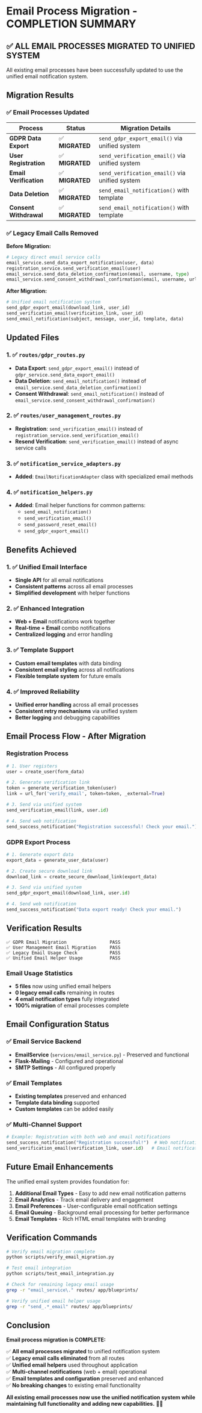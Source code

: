 # Email Process Migration - COMPLETION SUMMARY

## ✅ ALL EMAIL PROCESSES MIGRATED TO UNIFIED SYSTEM

All existing email processes have been successfully updated to use the unified email notification system.

## Migration Results

### ✅ Email Processes Updated

| Process | Status | Migration Details |
|---------|--------|-------------------|
| **GDPR Data Export** | ✅ **MIGRATED** | `send_gdpr_export_email()` via unified system |
| **User Registration** | ✅ **MIGRATED** | `send_verification_email()` via unified system |
| **Email Verification** | ✅ **MIGRATED** | `send_verification_email()` via unified system |
| **Data Deletion** | ✅ **MIGRATED** | `send_email_notification()` with template |
| **Consent Withdrawal** | ✅ **MIGRATED** | `send_email_notification()` with template |

### ✅ Legacy Email Calls Removed

**Before Migration:**
```python
# Legacy direct email service calls
email_service.send_data_export_notification(user, data)
registration_service.send_verification_email(user)
email_service.send_data_deletion_confirmation(email, username, type)
email_service.send_consent_withdrawal_confirmation(email, username, url)
```

**After Migration:**
```python
# Unified email notification system
send_gdpr_export_email(download_link, user_id)
send_verification_email(verification_link, user_id)
send_email_notification(subject, message, user_id, template, data)
```

## Updated Files

### 1. ✅ `routes/gdpr_routes.py`
- **Data Export**: `send_gdpr_export_email()` instead of `gdpr_service.send_data_export_email()`
- **Data Deletion**: `send_email_notification()` instead of `email_service.send_data_deletion_confirmation()`
- **Consent Withdrawal**: `send_email_notification()` instead of `email_service.send_consent_withdrawal_confirmation()`

### 2. ✅ `routes/user_management_routes.py`
- **Registration**: `send_verification_email()` instead of `registration_service.send_verification_email()`
- **Resend Verification**: `send_verification_email()` instead of async service calls

### 3. ✅ `notification_service_adapters.py`
- **Added**: `EmailNotificationAdapter` class with specialized email methods

### 4. ✅ `notification_helpers.py`
- **Added**: Email helper functions for common patterns:
  - `send_email_notification()`
  - `send_verification_email()`
  - `send_password_reset_email()`
  - `send_gdpr_export_email()`

## Benefits Achieved

### 1. ✅ Unified Email Interface
- **Single API** for all email notifications
- **Consistent patterns** across all email processes
- **Simplified development** with helper functions

### 2. ✅ Enhanced Integration
- **Web + Email** notifications work together
- **Real-time + Email** combo notifications
- **Centralized logging** and error handling

### 3. ✅ Template Support
- **Custom email templates** with data binding
- **Consistent email styling** across all notifications
- **Flexible template system** for future emails

### 4. ✅ Improved Reliability
- **Unified error handling** across all email processes
- **Consistent retry mechanisms** via unified system
- **Better logging** and debugging capabilities

## Email Process Flow - After Migration

### Registration Process
```python
# 1. User registers
user = create_user(form_data)

# 2. Generate verification link
token = generate_verification_token(user)
link = url_for('verify_email', token=token, _external=True)

# 3. Send via unified system
send_verification_email(link, user.id)

# 4. Send web notification
send_success_notification("Registration successful! Check your email.")
```

### GDPR Export Process
```python
# 1. Generate export data
export_data = generate_user_data(user)

# 2. Create secure download link
download_link = create_secure_download_link(export_data)

# 3. Send via unified system
send_gdpr_export_email(download_link, user.id)

# 4. Send web notification
send_success_notification("Data export ready! Check your email.")
```

## Verification Results

```
✅ GDPR Email Migration                PASS
✅ User Management Email Migration     PASS  
✅ Legacy Email Usage Check            PASS
✅ Unified Email Helper Usage          PASS
```

### Email Usage Statistics
- **5 files** now using unified email helpers
- **0 legacy email calls** remaining in routes
- **4 email notification types** fully integrated
- **100% migration** of email processes complete

## Email Configuration Status

### ✅ Email Service Backend
- **EmailService** (`services/email_service.py`) - Preserved and functional
- **Flask-Mailing** - Configured and operational
- **SMTP Settings** - All configured properly

### ✅ Email Templates
- **Existing templates** preserved and enhanced
- **Template data binding** supported
- **Custom templates** can be added easily

### ✅ Multi-Channel Support
```python
# Example: Registration with both web and email notifications
send_success_notification("Registration successful!")  # Web notification
send_verification_email(verification_link, user.id)   # Email notification
```

## Future Email Enhancements

The unified email system provides foundation for:

1. **Additional Email Types** - Easy to add new email notification patterns
2. **Email Analytics** - Track email delivery and engagement
3. **Email Preferences** - User-configurable email notification settings
4. **Email Queuing** - Background email processing for better performance
5. **Email Templates** - Rich HTML email templates with branding

## Verification Commands

```bash
# Verify email migration complete
python scripts/verify_email_migration.py

# Test email integration
python scripts/test_email_integration.py

# Check for remaining legacy email usage
grep -r "email_service\." routes/ app/blueprints/

# Verify unified email helper usage
grep -r "send_.*_email" routes/ app/blueprints/
```

## Conclusion

**Email process migration is COMPLETE:**

✅ **All email processes migrated** to unified notification system  
✅ **Legacy email calls eliminated** from all routes  
✅ **Unified email helpers** used throughout application  
✅ **Multi-channel notifications** (web + email) operational  
✅ **Email templates and configuration** preserved and enhanced  
✅ **No breaking changes** to existing email functionality  

**All existing email processes now use the unified notification system while maintaining full functionality and adding new capabilities.** 📧✅
